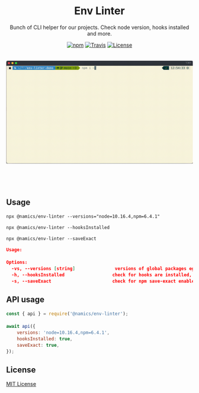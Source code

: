 <div align="center">
    <h1>Env Linter</h1>
    <p>Bunch of CLI helper for our projects. Check node version, hooks installed and more.</p>

[![npm](https://img.shields.io/npm/v/@namics/env-linter.svg)](https://www.npmjs.com/package/@namics/env-linter)
[![Travis](https://api.travis-ci.org/@namics/env-linter.svg?branch=master)](https://travis-ci.org/namics/env-linter)
[![License](https://img.shields.io/badge/license-MIT-green.svg)](http://opensource.org/licenses/MIT)

</div>
<div style="max-width:640px;margin:0 auto;padding:20px 0 60px 0;">
    <img src="./env-linter.gif" alt="env-linter screencast">
</div>

## Usage

```shell
npx @namics/env-linter --versions="node=10.16.4,npm=6.4.1"
```

```shell
npx @namics/env-linter --hooksInstalled
```

```shell
npx @namics/env-linter --saveExact
```

```json
Usage:

Options:
  -vs, --versions [string]               versions of global packages eg. node, npm, ...
  -h, --hooksInstalled                  check for hooks are installed, failes if not
  -s, --saveExact                       check for npm save-exact enabled, failes if not
```

## API usage

```js
const { api } = require('@namics/env-linter');

await api({
	versions: 'node=10.16.4,npm=6.4.1',
	hooksInstalled: true,
	saveExact: true,
});
```

## License

[MIT License](./LICENSE)
